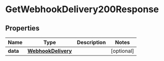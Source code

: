 

# GetWebhookDelivery200Response


## Properties

| Name | Type | Description | Notes |
|------------ | ------------- | ------------- | -------------|
|**data** | [**WebhookDelivery**](WebhookDelivery.md) |  |  [optional] |



